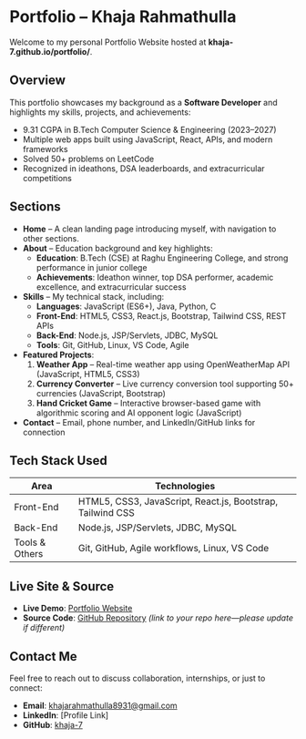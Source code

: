 # Portfolio – Khaja Rahmathulla

Welcome to my personal Portfolio Website hosted at **khaja-7.github.io/portfolio/**.

##  Overview

This portfolio showcases my background as a **Software Developer** and highlights my skills, projects, and achievements:

- 9.31 CGPA in B.Tech Computer Science & Engineering (2023–2027)
- Multiple web apps built using JavaScript, React, APIs, and modern frameworks
- Solved 50+ problems on LeetCode
- Recognized in ideathons, DSA leaderboards, and extracurricular competitions

##  Sections

- **Home** – A clean landing page introducing myself, with navigation to other sections.
- **About** – Education background and key highlights:
  - **Education**: B.Tech (CSE) at Raghu Engineering College, and strong performance in junior college
  - **Achievements**: Ideathon winner, top DSA performer, academic excellence, and extracurricular success
- **Skills** – My technical stack, including:
  - **Languages**: JavaScript (ES6+), Java, Python, C
  - **Front-End**: HTML5, CSS3, React.js, Bootstrap, Tailwind CSS, REST APIs
  - **Back-End**: Node.js, JSP/Servlets, JDBC, MySQL
  - **Tools**: Git, GitHub, Linux, VS Code, Agile
- **Featured Projects**:
  1. **Weather App** – Real-time weather app using OpenWeatherMap API (JavaScript, HTML5, CSS3)
  2. **Currency Converter** – Live currency conversion tool supporting 50+ currencies (JavaScript, Bootstrap)
  3. **Hand Cricket Game** – Interactive browser-based game with algorithmic scoring and AI opponent logic (JavaScript)
- **Contact** – Email, phone number, and LinkedIn/GitHub links for connection

##  Tech Stack Used

| Area         | Technologies                                |
|--------------|---------------------------------------------|
| Front-End     | HTML5, CSS3, JavaScript, React.js, Bootstrap, Tailwind CSS |
| Back-End      | Node.js, JSP/Servlets, JDBC, MySQL          |
| Tools & Others | Git, GitHub, Agile workflows, Linux, VS Code |

##  Live Site & Source

- **Live Demo**: [Portfolio Website](https://khaja-7.github.io/portfolio/)
- **Source Code**: [GitHub Repository](https://github.com/khaja-7/portfolio) *(link to your repo here—please update if different)*

##  Contact Me

Feel free to reach out to discuss collaboration, internships, or just to connect:

- **Email**: khajarahmathulla8931@gmail.com  
- **LinkedIn**: [Profile Link]  
- **GitHub**: [khaja-7](https://github.com/khaja-7)
